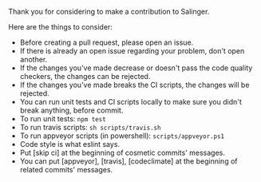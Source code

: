 Thank you for considering to make a contribution to Salinger.

Here are the things to consider:

- Before creating a pull request, please open an issue.
- If there is already an open issue regarding your problem, don't open another.
- If the changes you've made decrease or doesn't pass the code quality checkers, the changes can be rejected.
- If the changes you've made breaks the CI scripts, the changes will be rejected.
- You can run unit tests and CI scripts locally to make sure you didn't break anything, before commit.
- To run unit tests: `npm test`
- To run travis scripts: `sh scripts/travis.sh`
- To run appveyor scripts (in powershell): `scripts/appveyor.ps1`
- Code style is what eslint says.
- Put [skip ci] at the beginning of cosmetic commits' messages.
- You can put [appveyor], [travis], [codeclimate] at the beginning of related commits' messages.
